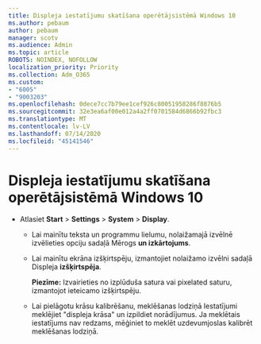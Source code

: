 ```yaml
---
title: Displeja iestatījumu skatīšana operētājsistēmā Windows 10
ms.author: pebaum
author: pebaum
manager: scotv
ms.audience: Admin
ms.topic: article
ROBOTS: NOINDEX, NOFOLLOW
localization_priority: Priority
ms.collection: Adm_O365
ms.custom:
- "6005"
- "9003203"
ms.openlocfilehash: 0dece7cc7b79ee1cef926c80051958286f8876b5
ms.sourcegitcommit: 32e3ea6af00e012a4a2ff0701584d6866b92fbc3
ms.translationtype: MT
ms.contentlocale: lv-LV
ms.lasthandoff: 07/14/2020
ms.locfileid: "45141546"
---
```

# <a name="view-display-settings-in-windows-10"></a>Displeja iestatījumu skatīšana operētājsistēmā Windows 10

- Atlasiet **Start**   >  **Settings**   >  **System**  >  **Display**.
    -  Lai mainītu teksta un programmu lielumu, nolaižamajā izvēlnē izvēlieties opciju sadaļā Mērogs **un izkārtojums**.
    - Lai mainītu ekrāna izšķirtspēju, izmantojiet nolaižamo izvēlni sadaļā Displeja **izšķirtspēja**.
     
      **Piezīme:** Izvairieties no izplūduša satura vai pixelated saturu, izmantojot ieteicamo izšķirtspēju.
    - Lai pielāgotu krāsu kalibrēšanu, meklēšanas lodziņā Iestatījumi meklējiet "displeja krāsa" un izpildiet norādījumus. Ja meklētais iestatījums nav redzams, mēģiniet to meklēt uzdevumjoslas kalibrēt meklēšanas lodziņā.